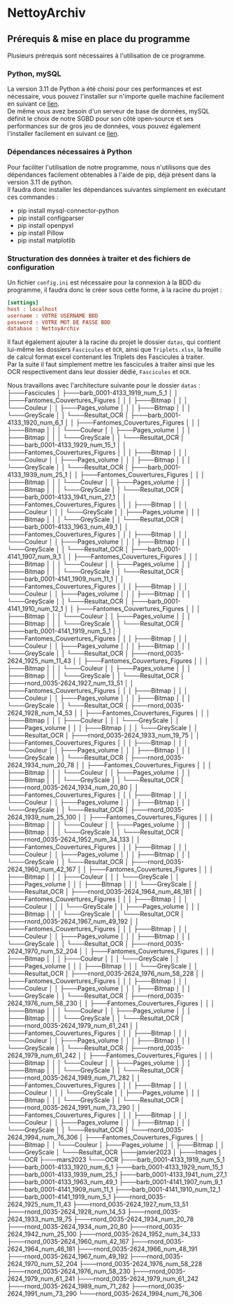 # NettoyArchiv

## Prérequis & mise en place du programme

Plusieurs prérequis sont nécessaires à l'utilisation de ce programme.

### Python, mySQL

La version 3.11 de Python a été choisi pour ces performances et est nécessaire, vous pouvez l'installer sur n'importe quelle machine facilement en suivant ce [lien](https://www.python.org/downloads/release/python-3111/).<br>
De même vous avez besoin d'un serveur de base de données, mySQL définit le choix de notre SGBD pour son côté open-source et ses performances sur de gros jeu de données, vous pouvez également l'installer facilement en suivant ce [lien](https://dev.mysql.com/downloads/mysql/). 

### Dépendances nécessaires à Python

Pour faciliter l'utilisation de notre programme, nous n'utilisons que des dépendances facilement obtenables à l'aide de pip, déjà présent dans la version 3.11 de python.<br >
Il faudra donc installer les dépendances suivantes simplement en exécutant ces commandes :
* pip install mysql-connector-python
* pip install configparser
* pip install openpyxl
* pip install Pillow
* pip install matplotlib

### Structuration des données à traiter et des fichiers de configuration

Un fichier `config.ini` est nécessaire pour la connexion à la BDD du programme, il faudra donc le créer sous cette forme, à la racine du projet :
```config.ini
[settings]
host : localhost
username : VOTRE USERNAME BDD
password : VOTRE MOT DE PASSE BDD
database : NettoyArchiv
```
Il faut également ajouter à la racine du projet le dossier `datas`, qui contient lui-même les dossiers `Fascicules` et `OCR`, ainsi que `Triplets.xlsx`, la feuille de calcul format excel contenant les Triplets des Fascicules à traiter. <br>
Par la suite il faut simplement mettre les fascicules à traiter ainsi que les OCR respectivement dans leur dossier dédié, `Fascicules` et `OCR`.

Nous travaillons avec l'architecture suivante pour le dossier `datas` :
├───Fascicules
│   ├───barb_0001-4133_1919_num_5_1
│   │   ├───Fantomes_Couvertures_Figures
│   │   │   ├───Bitmap
│   │   │   └───Couleur
│   │   ├───Pages_volume
│   │   │   ├───Bitmap
│   │   │   └───GreyScale
│   │   └───Resultat_OCR
│   ├───barb_0001-4133_1920_num_6_1
│   │   ├───Fantomes_Couvertures_Figures
│   │   │   ├───Bitmap
│   │   │   └───Couleur
│   │   ├───Pages_volume
│   │   │   ├───Bitmap
│   │   │   └───GreyScale
│   │   └───Resultat_OCR
│   ├───barb_0001-4133_1929_num_15_1
│   │   ├───Fantomes_Couvertures_Figures
│   │   │   ├───Bitmap
│   │   │   └───Couleur
│   │   ├───Pages_volume
│   │   │   ├───Bitmap
│   │   │   └───GreyScale
│   │   └───Resultat_OCR
│   ├───barb_0001-4133_1939_num_25_1
│   │   ├───Fantomes_Couvertures_Figures
│   │   │   ├───Bitmap
│   │   │   └───Couleur
│   │   ├───Pages_volume
│   │   │   ├───Bitmap
│   │   │   └───GreyScale
│   │   └───Resultat_OCR
│   ├───barb_0001-4133_1941_num_27_1
│   │   ├───Fantomes_Couvertures_Figures
│   │   │   ├───Bitmap
│   │   │   ├───Couleur
│   │   │   └───GreyScale
│   │   ├───Pages_volume
│   │   │   ├───Bitmap
│   │   │   └───GreyScale
│   │   └───Resultat_OCR
│   ├───barb_0001-4133_1963_num_49_1
│   │   ├───Fantomes_Couvertures_Figures
│   │   │   ├───Bitmap
│   │   │   └───Couleur
│   │   ├───Pages_volume
│   │   │   ├───Bitmap
│   │   │   └───GreyScale
│   │   └───Resultat_OCR
│   ├───barb_0001-4141_1907_num_9_1
│   │   ├───Fantomes_Couvertures_Figures
│   │   │   ├───Bitmap
│   │   │   └───Couleur
│   │   ├───Pages_volume
│   │   │   ├───Bitmap
│   │   │   └───GreyScale
│   │   └───Resultat_OCR
│   ├───barb_0001-4141_1909_num_11_1
│   │   ├───Fantomes_Couvertures_Figures
│   │   │   ├───Bitmap
│   │   │   └───Couleur
│   │   ├───Pages_volume
│   │   │   ├───Bitmap
│   │   │   └───GreyScale
│   │   └───Resultat_OCR
│   ├───barb_0001-4141_1910_num_12_1
│   │   ├───Fantomes_Couvertures_Figures
│   │   │   ├───Bitmap
│   │   │   └───Couleur
│   │   ├───Pages_volume
│   │   │   ├───Bitmap
│   │   │   └───GreyScale
│   │   └───Resultat_OCR
│   ├───barb_0001-4141_1919_num_5_1
│   │   ├───Fantomes_Couvertures_Figures
│   │   │   ├───Bitmap
│   │   │   └───Couleur
│   │   ├───Pages_volume
│   │   │   ├───Bitmap
│   │   │   └───GreyScale
│   │   └───Resultat_OCR
│   ├───rnord_0035-2624_1925_num_11_43
│   │   ├───Fantomes_Couvertures_Figures
│   │   │   ├───Bitmap
│   │   │   └───Couleur
│   │   ├───Pages_volume
│   │   │   ├───Bitmap
│   │   │   └───GreyScale
│   │   └───Resultat_OCR
│   ├───rnord_0035-2624_1927_num_13_51
│   │   ├───Fantomes_Couvertures_Figures
│   │   │   ├───Bitmap
│   │   │   └───Couleur
│   │   ├───Pages_volume
│   │   │   ├───Bitmap
│   │   │   └───GreyScale
│   │   └───Resultat_OCR
│   ├───rnord_0035-2624_1928_num_14_53
│   │   ├───Fantomes_Couvertures_Figures
│   │   │   ├───Bitmap
│   │   │   ├───Couleur
│   │   │   └───GreyScale
│   │   ├───Pages_volume
│   │   │   ├───Bitmap
│   │   │   └───GreyScale
│   │   └───Resultat_OCR
│   ├───rnord_0035-2624_1933_num_19_75
│   │   ├───Fantomes_Couvertures_Figures
│   │   │   ├───Bitmap
│   │   │   └───Couleur
│   │   ├───Pages_volume
│   │   │   ├───Bitmap
│   │   │   └───GreyScale
│   │   └───Resultat_OCR
│   ├───rnord_0035-2624_1934_num_20_78
│   │   ├───Fantomes_Couvertures_Figures
│   │   │   ├───Bitmap
│   │   │   └───Couleur
│   │   ├───Pages_volume
│   │   │   ├───Bitmap
│   │   │   └───GreyScale
│   │   └───Resultat_OCR
│   ├───rnord_0035-2624_1934_num_20_80
│   │   ├───Fantomes_Couvertures_Figures
│   │   │   ├───Bitmap
│   │   │   └───Couleur
│   │   ├───Pages_volume
│   │   │   ├───Bitmap
│   │   │   └───GreyScale
│   │   └───Resultat_OCR
│   ├───rnord_0035-2624_1939_num_25_100
│   │   ├───Fantomes_Couvertures_Figures
│   │   │   ├───Bitmap
│   │   │   └───Couleur
│   │   ├───Pages_volume
│   │   │   ├───Bitmap
│   │   │   └───GreyScale
│   │   └───Resultat_OCR
│   ├───rnord_0035-2624_1952_num_34_133
│   │   ├───Fantomes_Couvertures_Figures
│   │   │   ├───Bitmap
│   │   │   └───Couleur
│   │   ├───Pages_volume
│   │   │   ├───Bitmap
│   │   │   └───GreyScale
│   │   └───Resultat_OCR
│   ├───rnord_0035-2624_1960_num_42_167
│   │   ├───Fantomes_Couvertures_Figures
│   │   │   ├───Bitmap
│   │   │   ├───Couleur
│   │   │   └───GreyScale
│   │   ├───Pages_volume
│   │   │   ├───Bitmap
│   │   │   └───GreyScale
│   │   └───Resultat_OCR
│   ├───rnord_0035-2624_1964_num_46_181
│   │   ├───Fantomes_Couvertures_Figures
│   │   │   ├───Bitmap
│   │   │   ├───Couleur
│   │   │   └───GreyScale
│   │   ├───Pages_volume
│   │   │   ├───Bitmap
│   │   │   └───GreyScale
│   │   └───Resultat_OCR
│   ├───rnord_0035-2624_1967_num_49_192
│   │   ├───Fantomes_Couvertures_Figures
│   │   │   ├───Bitmap
│   │   │   └───Couleur
│   │   ├───Pages_volume
│   │   │   ├───Bitmap
│   │   │   └───GreyScale
│   │   └───Resultat_OCR
│   ├───rnord_0035-2624_1970_num_52_204
│   │   ├───Fantomes_Couvertures_Figures
│   │   │   ├───Bitmap
│   │   │   ├───Couleur
│   │   │   └───GreyScale
│   │   ├───Pages_volume
│   │   │   ├───Bitmap
│   │   │   └───GreyScale
│   │   └───Resultat_OCR
│   ├───rnord_0035-2624_1976_num_58_228
│   │   ├───Fantomes_Couvertures_Figures
│   │   │   ├───Bitmap
│   │   │   └───Couleur
│   │   ├───Pages_volume
│   │   │   ├───Bitmap
│   │   │   └───GreyScale
│   │   └───Resultat_OCR
│   ├───rnord_0035-2624_1976_num_58_230
│   │   ├───Fantomes_Couvertures_Figures
│   │   │   ├───Bitmap
│   │   │   └───Couleur
│   │   ├───Pages_volume
│   │   │   ├───Bitmap
│   │   │   └───GreyScale
│   │   └───Resultat_OCR
│   ├───rnord_0035-2624_1979_num_61_241
│   │   ├───Fantomes_Couvertures_Figures
│   │   │   ├───Bitmap
│   │   │   └───Couleur
│   │   ├───Pages_volume
│   │   │   ├───Bitmap
│   │   │   └───GreyScale
│   │   └───Resultat_OCR
│   ├───rnord_0035-2624_1979_num_61_242
│   │   ├───Fantomes_Couvertures_Figures
│   │   │   ├───Bitmap
│   │   │   └───Couleur
│   │   ├───Pages_volume
│   │   │   ├───Bitmap
│   │   │   └───GreyScale
│   │   └───Resultat_OCR
│   ├───rnord_0035-2624_1989_num_71_282
│   │   ├───Fantomes_Couvertures_Figures
│   │   │   ├───Bitmap
│   │   │   ├───Couleur
│   │   │   └───GreyScale
│   │   ├───Pages_volume
│   │   │   ├───Bitmap
│   │   │   └───GreyScale
│   │   └───Resultat_OCR
│   ├───rnord_0035-2624_1991_num_73_290
│   │   ├───Fantomes_Couvertures_Figures
│   │   │   ├───Bitmap
│   │   │   └───Couleur
│   │   ├───Pages_volume
│   │   │   ├───Bitmap
│   │   │   └───GreyScale
│   │   └───Resultat_OCR
│   └───rnord_0035-2624_1994_num_76_306
│       ├───Fantomes_Couvertures_Figures
│       │   ├───Bitmap
│       │   └───Couleur
│       ├───Pages_volume
│       │   ├───Bitmap
│       │   └───GreyScale
│       └───Resultat_OCR
├───janvier2023
│   ├───Images
│   └───OCR
├───mars2023
└───OCR
    ├───barb_0001-4133_1919_num_5_1
    ├───barb_0001-4133_1920_num_6_1
    ├───barb_0001-4133_1929_num_15_1
    ├───barb_0001-4133_1939_num_25_1
    ├───barb_0001-4133_1941_num_27_1
    ├───barb_0001-4133_1963_num_49_1
    ├───barb_0001-4141_1907_num_9_1
    ├───barb_0001-4141_1909_num_11_1
    ├───barb_0001-4141_1910_num_12_1
    ├───barb_0001-4141_1919_num_5_1
    ├───rnord_0035-2624_1925_num_11_43
    ├───rnord_0035-2624_1927_num_13_51
    ├───rnord_0035-2624_1928_num_14_53
    ├───rnord_0035-2624_1933_num_19_75
    ├───rnord_0035-2624_1934_num_20_78
    ├───rnord_0035-2624_1934_num_20_80
    ├───rnord_0035-2624_1942_num_25_100
    ├───rnord_0035-2624_1952_num_34_133
    ├───rnord_0035-2624_1960_num_42_167
    ├───rnord_0035-2624_1964_num_46_181
    ├───rnord_0035-2624_1966_num_48_191
    ├───rnord_0035-2624_1967_num_49_192
    ├───rnord_0035-2624_1970_num_52_204
    ├───rnord_0035-2624_1976_num_58_228
    ├───rnord_0035-2624_1976_num_58_230
    ├───rnord_0035-2624_1979_num_61_241
    ├───rnord_0035-2624_1979_num_61_242
    ├───rnord_0035-2624_1989_num_71_282
    ├───rnord_0035-2624_1991_num_73_290
    └───rnord_0035-2624_1994_num_76_306